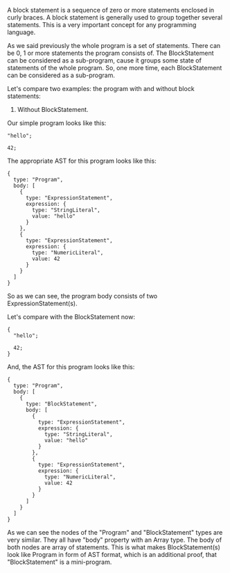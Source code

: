 A block statement is a sequence of zero or more statements enclosed in curly braces. A block statement is generally used to group together several statements. This is a very important concept for any programming language.

As we said previously the whole program is a set of statements. There can be 0, 1 or more statements the program consists of. The BlockStatement can be considered as a sub-program, cause it groups some state of statements of the whole program. So, one more time, each BlockStatement can be considered as a sub-program.

Let's compare two examples: the program with and without block statements:

1. Without BlockStatement.

Our simple program looks like this:

```
"hello";

42;
```

The appropriate AST for this program looks like this:

```
{
  type: "Program",
  body: [
    {
      type: "ExpressionStatement",
      expression: {
        type: "StringLiteral",
        value: "hello"
      }
    },
    {
      type: "ExpressionStatement",
      expression: {
        type: "NumericLiteral",
        value: 42
      }
    }
  ]
}
```

So as we can see, the program body consists of two ExpressionStatement(s).


Let's compare with the BlockStatement now:


```
{
  "hello";

  42;
}
```

And, the AST for this program looks like this:

```
{
  type: "Program",
  body: [
    {
      type: "BlockStatement",
      body: [
        {
          type: "ExpressionStatement",
          expression: {
            type: "StringLiteral",
            value: "hello"
          }
        },
        {
          type: "ExpressionStatement",
          expression: {
            type: "NumericLiteral",
            value: 42
          }
        } 
      ]
    }
  ]
}
```

As we can see the nodes of the "Program" and "BlockStatement" types are very similar. They all have "body" property with an Array type. The body of both nodes are array of statements. This is what makes BlockStatement(s) look like Program in form of AST format, which is an additional proof, that "BlockStatement" is a mini-program.
